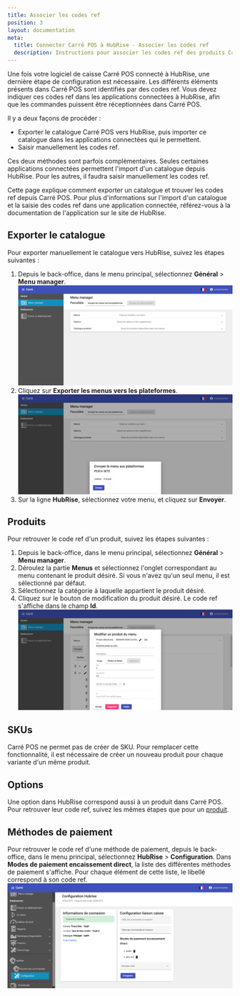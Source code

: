 ```yaml
---
title: Associer les codes ref
position: 3
layout: documentation
meta:
  title: Connecter Carré POS à HubRise - Associer les codes ref
  description: Instructions pour associer les codes ref des produits Carré POS avec d'autres applications connectées à HubRise pour la synchronisation des données.
---
```


Une fois votre logiciel de caisse Carré POS connecté à HubRise, une dernière étape de configuration est nécessaire. Les différents éléments présents dans Carré POS sont identifiés par des codes ref. Vous devez indiquer ces codes ref dans les applications connectées à HubRise, afin que les commandes puissent être réceptionnées dans Carré POS.

Il y a deux façons de procéder :
- Exporter le catalogue Carré POS vers HubRise, puis importer ce catalogue dans les applications connectées qui le permettent.
- Saisir manuellement les codes ref.

Ces deux méthodes sont parfois complémentaires. Seules certaines applications connectées permettent l'import d'un catalogue depuis HubRise. Pour les autres, il faudra saisir manuellement les codes ref.

Cette page explique comment exporter un catalogue et trouver les codes ref depuis Carré POS. Pour plus d'informations sur l'import d'un catalogue et la saisie des codes ref dans une application connectée, référez-vous à la documentation de l'application sur le site de HubRise.   

## Exporter le catalogue

Pour exporter manuellement le catalogue vers HubRise, suivez les étapes suivantes :

1. Depuis le back-office, dans le menu principal, sélectionnez **Général** > **Menu manager**.
   ![Associer les codes ref - Menu manager](../images/007-fr-carre-pos-menu-manager.png)
1. Cliquez sur **Exporter les menus vers les plateformes**.
   ![Associer les codes ref - Envoyer le menu](../images/008-fr-carre-pos-envoyer-menu.png)
1. Sur la ligne **HubRise**, sélectionnez votre menu, et cliquez sur **Envoyer**.

## Produits

Pour retrouver le code ref d'un produit, suivez les étapes suivantes :

1. Depuis le back-office, dans le menu principal, sélectionnez **Général** > **Menu manager**.
1. Déroulez la partie **Menus** et sélectionnez l'onglet correspondant au menu contenant le produit désiré. Si vous n'avez qu'un seul menu, il est sélectionné par défaut.
1. Sélectionnez la catégorie à laquelle appartient le produit désiré.
1. Cliquez sur le bouton de modification du produit désiré. Le code ref s'affiche dans le champ **Id**.
   ![Associer les codes ref - Détails du produit](../images/009-fr-carre-pos-details-produit.png)

## SKUs

Carré POS ne permet pas de créer de SKU. Pour remplacer cette fonctionnalité, il est nécessaire de créer un nouveau produit pour chaque variante d'un même produit.

## Options

Une option dans HubRise correspond aussi à un produit dans Carré POS. Pour retrouver leur code ref, suivez les mêmes étapes que pour un [produit](/apps/carre-pos/associer-codes-ref#produits).

## Méthodes de paiement

Pour retrouver le code ref d'une méthode de paiement, depuis le back-office, dans le menu principal, sélectionnez **HubRise** > **Configuration**. Dans **Modes de paiement encaissement direct**, la liste des différentes méthodes de paiement s'affiche. Pour chaque élément de cette liste, le libellé correspond à son code ref.
   ![Associer les codes ref - Modes de paiement](../images/010-fr-carre-pos-details-modes-paiement.png)